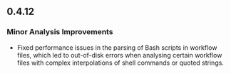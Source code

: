 ## 0.4.12

### Minor Analysis Improvements

* Fixed performance issues in the parsing of Bash scripts in workflow files,
  which led to out-of-disk errors when analysing certain workflow files with
  complex interpolations of shell commands or quoted strings.
